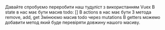 Давайте спробуємо переробити наш тудуліст з використанням Vuex
В state в нас має бути масив todo: []
В actions в нас має бути 3 метода remove, add, get
Змінюємо масив todo через mutations
В getters можемо добавити метод який буде перевіряти довжину нашого масиву.
